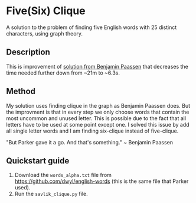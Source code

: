# Five(Six) Clique

A solution to the problem of finding five English words with 25 distinct characters, using graph theory.

## Description

This is improvement of [solution from Benjamin Paassen](https://gitlab.com/bpaassen/five_clique) that decreases the time needed further down from ~21m to ~6.3s.

## Method

My solution uses finding clique in the graph as Benjamin Paassen does. But the improvment is that in every step we only choose words that contain the most uncommon and unused letter. This is possible due to the fact that all letters have to be used at some point except one. I solved this issue by add all single letter words and I am finding six-clique instead of five-clique.

"But Parker gave it a go. And that's something." ~ Benjamin Paassen

## Quickstart guide

1. Download the `words_alpha.txt` file from https://github.com/dwyl/english-words (this is the same file that Parker used).
3. Run the `savlik_clique.py` file.
